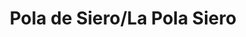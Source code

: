 ---
title: Pola de Siero/La Pola Siero
url: /pola-de-siero-la-pola-siero/
latitude: 43.392
longitude: -5.66
---